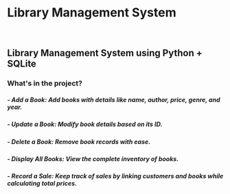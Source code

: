 # Library Management System
<br>
<h2>Library Management System using Python + SQLite</h2>
<h3> What's in the project? </h3>
<h5>- Add a Book: Add books with details like name, author, price, genre, and year.</h5>
<h5>- Update a Book: Modify book details based on its ID.</h5>
<h5>- Delete a Book: Remove book records with ease.</h5>
<h5>- Display All Books: View the complete inventory of books.</h5>
<h5>- Record a Sale: Keep track of sales by linking customers and books while calculating total prices.</h5>
